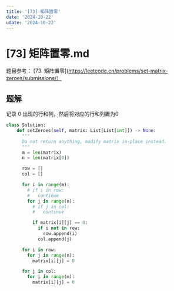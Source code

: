 ```yaml
---
title: '[73] 矩阵置零'
date: '2024-10-22'
udate: '2024-10-22'
---
```

# [73] 矩阵置零.md
题目参考： [73. 矩阵置零](https://leetcode.cn/problems/set-matrix-zeroes/submissions/）

## 题解
记录 0 出现的行和列，然后将对应的行和列置为0

```py
class Solution:
    def setZeroes(self, matrix: List[List[int]]) -> None:
      """
      Do not return anything, modify matrix in-place instead.
      """
      m = len(matrix)
      n = len(matrix[0])

      row = []
      col = []

      for i in range(m):
        # if i in row:
        #   continue
        for j in range(n):
          # if j in col:
          #   continue

          if matrix[i][j] == 0:
            if i not in row:
              row.append(i)
            col.append(j)

      for i in row:
        for j in range(n):
          matrix[i][j] = 0

      for j in col:
        for i in range(m):
          matrix[i][j] = 0

```
